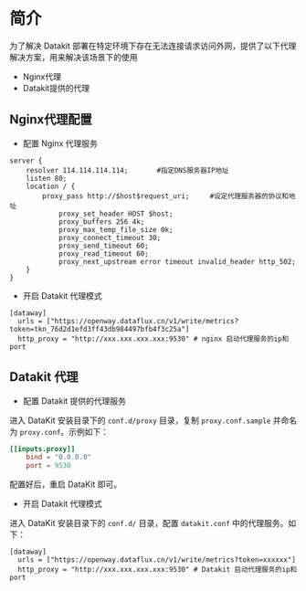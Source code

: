 # 简介

为了解决 Datakit 部署在特定环境下存在无法连接请求访问外网，提供了以下代理解决方案，用来解决该场景下的使用
- Nginx代理
- Datakit提供的代理

## Nginx代理配置

- 配置 Nginx 代理服务

```
server {
    resolver 114.114.114.114;       #指定DNS服务器IP地址 
    listen 80;
    location / {
        proxy_pass http://$host$request_uri;     #设定代理服务器的协议和地址 
            proxy_set_header HOST $host;
            proxy_buffers 256 4k;
            proxy_max_temp_file_size 0k;
            proxy_connect_timeout 30;
            proxy_send_timeout 60;
            proxy_read_timeout 60;
            proxy_next_upstream error timeout invalid_header http_502;
    }
}
```

- 开启 Datakit 代理模式
```
[dataway]
  urls = ["https://openway.dataflux.cn/v1/write/metrics?token=tkn_76d2d1efd3ff43db984497bfb4f3c25a"]
  http_proxy = "http://xxx.xxx.xxx.xxx:9530" # nginx 启动代理服务的ip和port
```

## Datakit 代理

- 配置 Datakit 提供的代理服务

进入 DataKit 安装目录下的 `conf.d/proxy` 目录，复制 `proxy.conf.sample` 并命名为 `proxy.conf`。示例如下：

```toml
[[inputs.proxy]]
    bind = "0.0.0.0"
    port = 9530
```

配置好后，重启 DataKit 即可。

- 开启 Datakit 代理模式

进入 DataKit 安装目录下的 `conf.d/` 目录，配置  `datakit.conf` 中的代理服务。如下：

```
[dataway]
  urls = ["https://openway.dataflux.cn/v1/write/metrics?token=xxxxxx"]
  http_proxy = "http://xxx.xxx.xxx.xxx:9530" # Datakit 启动代理服务的ip和port
```
